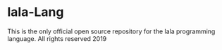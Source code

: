 # lala-Lang
This is the only official open source repository for the lala programming language. All rights reserved 2019
